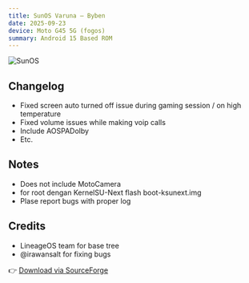 ```yaml
---
title: SunOS Varuna — Byben
date: 2025-09-23
device: Moto G45 5G (fogos)
summary: Android 15 Based ROM
---
```


![SunOS](/posts/sunos.jpg)

## Changelog
- Fixed screen auto turned off issue during gaming session / on high temperature
- Fixed volume issues while making voip calls
- Include AOSPADolby
- Etc.

## Notes
- Does not include MotoCamera
- for root dengan KernelSU-Next flash boot-ksunext.img
- Plase report bugs with proper log

## Credits
- LineageOS team for base tree
- @irawansalt for fixing bugs

👉 [Download via SourceForge](https://sourceforge.net/projects/rmdn-stuff/files/Fogos/SunOS/230925/)
